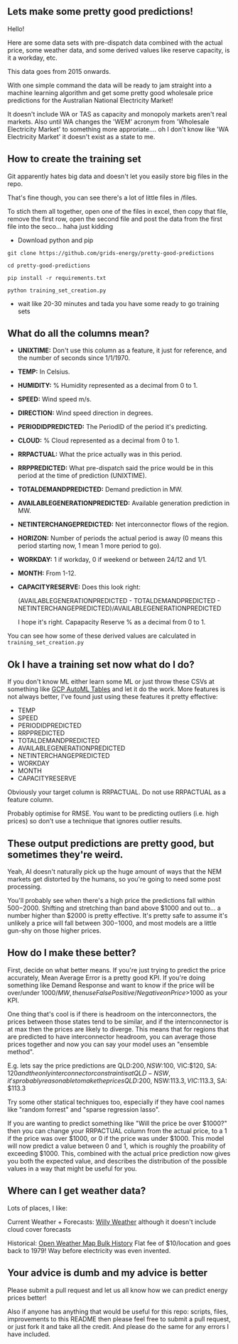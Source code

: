 ## Lets make some pretty good predictions!

Hello!

Here are some data sets with pre-dispatch data combined with the actual price, some weather data, and some derived values like reserve capacity, is it a workday, etc.

This data goes from 2015 onwards.

With one simple command the data will be ready to jam straight into a machine learning algorithm and get some pretty good wholesale price predictions for the Australian National Electricity Market!

It doesn't include WA or TAS as capacity and monopoly markets aren't real markets. Also until WA changes the 'WEM' acronym from 'Wholesale Electricity Market' to something more approriate.... oh I don't know like 'WA Electricity Market' it doesn't exist as a state to me.

## How to create the training set

Git apparently hates big data and doesn't let you easily store big files in the repo.

That's fine though, you can see there's a lot of little files in /files.

To stich them all together, open one of the files in excel, then copy that file, remove the first row, open the second file and post the data from the first file into the seco... haha just kidding


- Download python and pip 

```
git clone https://github.com/grids-energy/pretty-good-predictions

cd pretty-good-predictions

pip install -r requirements.txt

python training_set_creation.py
```
* wait like 20-30 minutes and tada you have some ready to go training sets


## What do all the columns mean?
- **UNIXTIME:** Don't use this column as a feature, it just for reference, and the number of seconds since 1/1/1970.
- **TEMP:** In Celsius.
- **HUMIDITY:** % Humidity represented as a decimal from 0 to 1.
- **SPEED:** Wind speed m/s.
- **DIRECTION:** Wind speed direction in degrees.
- **PERIODIDPREDICTED:** The PeriodID of the period it's predicting.
- **CLOUD:** % Cloud represented as a decimal from 0 to 1.
- **RRPACTUAL:** What the price actually was in this period.
- **RRPPREDICTED:** What pre-dispatch said the price would be in this period at the time of prediction (UNIXTIME).
- **TOTALDEMANDPREDICTED:** Demand prediction in MW.
- **AVAILABLEGENERATIONPREDICTED:** Available generation prediction in MW.
- **NETINTERCHANGEPREDICTED:** Net interconnector flows of the region.
- **HORIZON:** Number of periods the actual period is away (0 means this period starting now, 1 mean 1 more period to go).
- **WORKDAY:** 1 if workday, 0 if weekend or between 24/12 and 1/1.
- **MONTH:** From 1-12.
- **CAPACITYRESERVE:** Does this look right:
  
   (AVAILABLEGENERATIONPREDICTED - TOTALDEMANDPREDICTED - NETINTERCHANGEPREDICTED)/AVAILABLEGENERATIONPREDICTED
   
   I hope it's right. Capapacity Reserve % as a decimal from 0 to 1.

You can see how some of these derived values are calculated in `training_set_creation.py`

## Ok I have a training set now what do I do?

If you don't know ML either learn some ML or just throw these CSVs at something like [GCP AutoML Tables](https://cloud.google.com/automl-tables) and let it do the work. More features is not always better, I've found just using these features it pretty effective:
- TEMP
- SPEED
- PERIODIDPREDICTED
- RRPPREDICTED
- TOTALDEMANDPREDICTED
- AVAILABLEGENERATIONPREDICTED
- NETINTERCHANGEPREDICTED
- WORKDAY
- MONTH
- CAPACITYRESERVE

Obviously your target column is RRPACTUAL. Do not use RRPACTUAL as a feature column.

Probably optimise for RMSE. You want to be predicting outliers (i.e. high prices) so don't use a technique that ignores outlier results.

## These output predictions are pretty good, but sometimes they're weird.

Yeah, AI doesn't naturally pick up the huge amount of ways that the NEM markets get distorted by the humans, so you're going to need some post processing.

You'll probably see when there's a high price the predictions fall within $500-$2000. Shifting and stretching than band above $1000 and out to... a number higher than $2000 is pretty effective. It's pretty safe to assume it's unlikely a price will fall between $300-$1000, and most models are a little gun-shy on those higher prices.

## How do I make these better?

First, decide on what better means. If you're just trying to predict the price accurately, Mean Average Error is a pretty good KPI. If you're doing something like Demand Response and want to know if the price will be over/under $1000/MW, then use False Positive/Negative on Price >$1000 as your KPI.

One thing that's cool is if there is headroom on the interconnectors, the prices between those states tend to be similar, and if the internconnector is at max then the prices are likely to diverge. This means that for regions that are predicted to have interconnector headroom, you can average those prices together and now you can say your model uses an "ensemble method".

E.g. lets say the price predictions are QLD:$200, NSW:$100, VIC:$120, SA: $120 and the only interconnector constraint is at QLD-NSW, it's probably reasonable to make the prices QLD:$200, NSW:$113.3, VIC:$113.3, SA: $113.3

Try some other statical techniques too, especially if they have cool names like "random forrest" and "sparse regression lasso".

If you are wanting to predict something like "Will the price be over $1000?" then you can change your RRPACTUAL column from the actual price, to a 1 if the price was over $1000, or 0 if the price was under $1000. This model will now predict a value between 0 and 1, which is roughly the proability of exceeding $1000. This, combined with the actual price prediction now gives you both the expected value, and describes the distribution of the possible values in a way that might be useful for you.

## Where can I get weather data?
Lots of places, I like:

Current Weather + Forecasts: [Willy Weather](https://www.willyweather.com.au/info/api.html) although it doesn't include cloud cover forecasts

Historical: [Open Weather Map Bulk History](https://openweathermap.org/history-bulk) Flat fee of $10/location and goes back to 1979! Way before electricity was even invented.

## Your advice is dumb and my advice is better

Please submit a pull request and let us all know how we can predict energy prices better!

Also if anyone has anything that would be useful for this repo: scripts, files, improvements to this README then please feel free to submit a pull request, or just fork it and take all the credit. And please do the same for any errors I have included.




